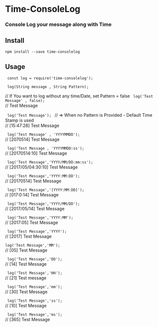 # Time-ConsoleLog
### Console Log your message along with Time


## Install

    npm install --save time-consolelog

## Usage 

<code> const log = require('time-consolelog'); </code>

<code> log(String message , String Pattern); </code>

// If You want to log without any time/Date, set Pattern = false
<code> log('Test Message' , false); </code>
<br/>// Test Message

<code> log('Test Message'); </code> // => When no Pattern is Provided - Default Time Stamp is used
<br/>// [15:47:28] Test Message

<code> log('Test Message' , 'YYYYMMDD'); </code>
<br/>// [2070514] Test Message

<code> log('Test Message , 'YYYYMMDD:ss'); </code>
<br/>// [20170514:10] Test Message

<code> log('Test Message','YYYY/MM/DD:mm:ss'); </code>
<br/>// [2017/05/04:30:10] Test Message

<code> log('Test Message','YYYY:MM:DD'); </code>
<br/>// [20170514] Test Message

<code> log('Test Message','[YYYY:MM:DD]'); </code>
<br/>// [017:0:14] Test Message

<code> log('Test Message','YYYY/MM/DD'); </code>
<br/>// [2017/05/14] Test Message

<code> log('Test Message','YYYY:MM'); </code>
<br/>// [2017:05] Test Message

<code> log('Test Message','YYYY'); </code>
<br/>// [2017] Test Message

<code>log('Test Message','MM'); </code>
<br/>// [05] Test Message

<code> log('Test Message','DD'); </code>
<br/>// [14] Test Message

<code> log('Test Message','HH'); </code>
<br/>// [21] Test message

<code> log('Test Message','mm'); </code>
<br/>// [30] Test Message

<code> log('Test Message','ss'); </code>
<br/>// [10] Test Message

<code> log('Test Message','ms'); </code>
<br/>// [365] Test Message
